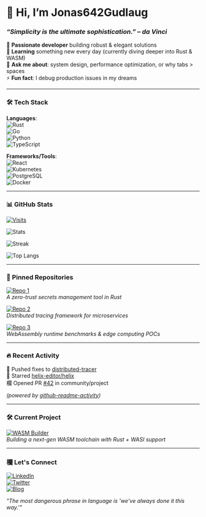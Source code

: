 # 👋 Hi, I’m Jonas642Gudlaug  
### *“Simplicity is the ultimate sophistication.” – da Vinci*  

🔭 **Passionate developer** building robust & elegant solutions  
🌱 **Learning** something new every day (currently diving deeper into Rust & WASM)  
💬 **Ask me about**: system design, performance optimization, or why tabs > spaces  
⚡ **Fun fact**: I debug production issues in my dreams  

---

### 🛠️ Tech Stack  

**Languages**:  
![Rust](https://img.shields.io/badge/-Rust-000000?style=flat&logo=rust)  
![Go](https://img.shields.io/badge/-Go-00ADD8?style=flat&logo=go)  
![Python](https://img.shields.io/badge/-Python-3776AB?style=flat&logo=python)  
![TypeScript](https://img.shields.io/badge/-TypeScript-3178C6?style=flat&logo=typescript)  

**Frameworks/Tools**:  
![React](https://img.shields.io/badge/-React-61DAFB?style=flat&logo=react)  
![Kubernetes](https://img.shields.io/badge/-Kubernetes-326CE5?style=flat&logo=kubernetes)  
![PostgreSQL](https://img.shields.io/badge/-PostgreSQL-4169E1?style=flat&logo=postgresql)  
![Docker](https://img.shields.io/badge/-Docker-2496ED?style=flat&logo=docker)  

---

### 📊 GitHub Stats  

[![Visits](https://komarev.com/ghpvc/?username=Jonas642Gudlaug&label=Profile%20views&color=0e75b6&style=flat)](https://github.com/Jonas642Gudlaug)  

![Stats](https://github-readme-stats.vercel.app/api?username=Jonas642Gudlaug&show_icons=true&theme=dark&hide_border=true&count_private=true)  

![Streak](https://github-readme-streak-stats.herokuapp.com/?user=Jonas642Gudlaug&theme=dark&hide_border=true)  

![Top Langs](https://github-readme-stats.vercel.app/api/top-langs/?username=Jonas642Gudlaug&layout=compact&theme=dark&hide_border=true)  

---

### 🎯 Pinned Repositories  

[![Repo 1](https://github-readme-stats.vercel.app/api/pin/?username=Jonas642Gudlaug&repo=secure-vault&theme=dark)](https://github.com/Jonas642Gudlaug/secure-vault)  
*A zero-trust secrets management tool in Rust*  

[![Repo 2](https://github-readme-stats.vercel.app/api/pin/?username=Jonas642Gudlaug&repo=distributed-tracer&theme=dark)](https://github.com/Jonas642Gudlaug/distributed-tracer)  
*Distributed tracing framework for microservices*  

[![Repo 3](https://github-readme-stats.vercel.app/api/pin/?username=Jonas642Gudlaug&repo=wasm-runtime-experiments&theme=dark)](https://github.com/Jonas642Gudlaug/wasm-runtime-experiments)  
*WebAssembly runtime benchmarks & edge computing POCs*  

---

### 🔥 Recent Activity  

<!--START_SECTION:activity-->  
📝 Pushed fixes to [distributed-tracer](https://github.com/Jonas642Gudlaug/distributed-tracer/commit/1a2b3c4)  
🌟 Starred [helix-editor/helix](https://github.com/helix-editor/helix)  
欄 Opened PR [#42](https://github.com/community/project/pull/42) in community/project  
<!--END_SECTION:activity-->  

*(powered by [github-readme-activity](https://github.com/Jonas642Gudlaug/github-readme-activity))*  

---

### 🛠️ Current Project  

[![WASM Builder](https://github-readme-stats.vercel.app/api/pin/?username=Jonas642Gudlaug&repo=wasm-builder&theme=dark)](https://github.com/Jonas642Gudlaug/wasm-builder)  
*Building a next-gen WASM toolchain with Rust + WASI support*  

---

### 欄 Let's Connect  

[![LinkedIn](https://img.shields.io/badge/-LinkedIn-0A66C2?style=flat&logo=linkedin)](https://linkedin.com/in/jonas642gudlaug)  
[![Twitter](https://img.shields.io/badge/-Twitter-1DA1F2?style=flat&logo=twitter)](https://twitter.com/jonas642gudlaug)  
[![Blog](https://img.shields.io/badge/-Tech_Blog-FF5722?style=flat&logo=medium)](https://medium.com/@jonas642gudlaug)  

*"The most dangerous phrase in language is 'we've always done it this way.'"*
